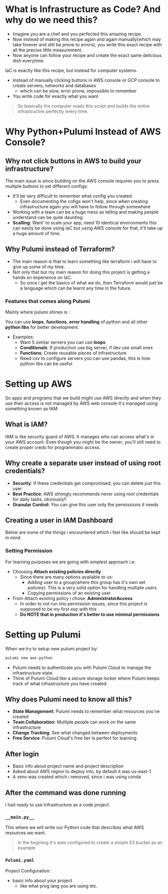 # What is Infrastructure as Code? And why do we need this?

- Imagine you are a chef and you perfected this amazing recipe. 
- Now instead of making this recipe again and again manually(which may take forever and still be prone to errors), 
you write this exact recipe with all the precise little measurement. 
- Now anyone can follow your recipe and create the exact same delicious dish everytime.

IaC is exactly like this recipe, but instead for computer systems. 

- Instead of manually clicking buttons in AWS console or GCP console to create servers, networks and databases
  - which can be slow, error prone, impossible to remember 
- You write code for exactly what you want

> So basically the computer reads this script and builds the entire infrastructire perfectly every time.

# Why Python+Pulumi Instead of AWS Console?

## Why not click buttons in AWS to build your infrastructure?

The main issue is since building on the AWS console requires you to press multiple buttons to set different configs:
- It'll be very difficult to remember what config you created 
  - Even documenting the cofigs won't help, since when creating infrastructure again you will have to follow through somewhere
- Working with a team can be a huge mess as telling and making people understand can be quite daunting
- **Scalling**: Want' to scale your app, need 10 identical environments this can easily be done using IaC but using AWS console for that, it'll take up a huge amount of time.

## Why Pulumi instead of Terraform?

- The main reason is that to learn something like terraform i will have to give up some of my time.
- Not only that but my main reason for doing this project is getting a hands on experience on IaC. 
  - So once i get the basics of what we do, then Terraform would just be a language which can be learnt any time in the future.

### Features that comes along Pulumi

Mainly where pulumi shines is :

You can use **loops**, **functions**, **error handling** of python and all other **python libs** for better development.
- Examples: 
  - Want 5 similar servers you can use **loops**
  - **Conditionals**: If production use big server, if dev use small ones
  - **Functions**: Create reusable pieces of infrastructure 
  - Need csv to configure servers you can use pandas, this is how python libs can be useful


# Setting up AWS

So apps and programs that we build might use AWS directly and when they use their access is not managed by AWS web console it's managed using something known as IAM.

## What is IAM?

IAM is like security guard of AWS. It manages who can access what's in your AWS account. 
Even though you might be the owner, you'll still need to create proper creds for programmatic access.

## Why create a separate user instead of using root credentials?

- **Security**: If these credentials get compromised, you can delete just this user
- **Best Practice**: AWS strongly recommends never using root credentials for daily tasks, obviously!!
- **Granular Control:** You can give this user only the permissions it needs

## Creating a user in IAM Dashboard

Below are some of the things i encountered which i feel like should be kept in mind

### Setting Permission

For learning purposes we are going with simplest approach i.e:
- Choosing **Attach existing policies directly**
  - Since there are many options available to us: 
    - Adding user to a group(where this group has it's own set policies): This is a very solid option for handling multiple users
    - Copying permissions of an existing user 
- From Attach existing policy i chose: **AdministratorAccess** 
  - In order to not run into permission issues, since this project is supposed to be my first exp with this
  - **Do NOTE that in production it's better to use minimal permissions**


# Setting up Pulumi 

When we try to setup new pulumi project by:

```bash
pulumi new aws-python
```

- Pulumi needs to authenticate you with Pulumi Cloud to manage the infrastructure state.
- Think of Pulumi Cloud like a secure storage locker where Pulumi keeps track of what infrastructure you have created.

## Why does Pulumi need to know all this?
- **State Management**: Pulumi needs to remember what resources you've created
- **Team Collaboration**: Multiple people can work on the same infrastructure
- **Change Tracking**: See what changed between deployments
- **Free Service**: Pulumi Cloud's free tier is perfect for learning

## After login

- Basic info about project name and project description
- Asked about AWS region to deploy into, by default it was us-east-1
- A venv was created which i removed, since i was using conda

## After the command was done running

I had ready to use Infrastructure as a code project.

### `__main.py__`

This where we will write our Python code that describes what AWS resources we want.

> In the begining it's auto configured to create a simple S3 bucket as an example

### `Pulumi.yaml`

Project Configuration: 
- basic info about your project 
  - like what prog lang you are using etc.

